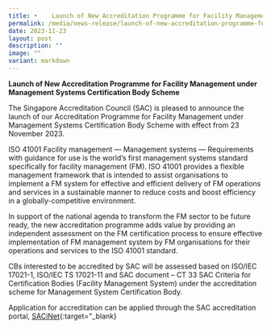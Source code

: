 ```yaml
---
title: •	Launch of New Accreditation Programme for Facility Management Certification
permalink: /media/news-release/launch-of-new-accreditation-programme-for-facility-management-certification/
date: 2023-11-23
layout: post
description: ""
image: ""
variant: markdown
---
```

**Launch of New Accreditation Programme for Facility Management under Management Systems Certification Body Scheme**


The Singapore Accreditation Council (SAC) is pleased to announce the launch of our Accreditation Programme for Facility Management under Management Systems Certification Body Scheme with effect from 23 November 2023.

ISO 41001 Facility management — Management systems — Requirements with guidance for use is the world’s first management systems standard specifically for facility management (FM). ISO 41001 provides a flexible management framework that is intended to assist organisations to implement a FM system for effective and efficient delivery of FM operations and services in a sustainable manner to reduce costs and boost efficiency in a globally-competitive environment.

In support of the national agenda to transform the FM sector to be future ready, the new accreditation programme adds value by providing an independent assessment on the FM certification process to ensure effective implementation of FM management system by FM organisations for their operations and services to the ISO 41001 standard.

CBs interested to be accredited by SAC will be assessed based on ISO/IEC 17021-1, ISO/IEC TS 17021-11 and SAC document – CT 33 SAC Criteria for Certification Bodies (Facility Management System) under the accreditation scheme for Management System Certification Body.

Application for accreditation can be applied through the SAC accreditation portal, [SACiNet](https://sacinet2.enterprisesg.gov.sg/landing){:target="\_blank}